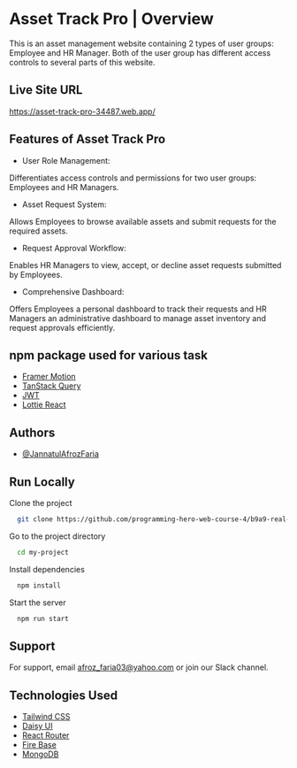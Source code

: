 
#  Asset Track Pro | Overview

 This is an asset management website containing 2 types of user groups: Employee and HR Manager. Both of the user group has different access controls to several parts of this website.



## Live Site URL

  https://asset-track-pro-34487.web.app/

## Features of Asset Track Pro

- User Role Management:

Differentiates access controls and permissions for two user groups: Employees and HR Managers.
- Asset Request System:

Allows Employees to browse available assets and submit requests for the required assets.
- Request Approval Workflow:

Enables HR Managers to view, accept, or decline asset requests submitted by Employees.

- Comprehensive Dashboard:

Offers Employees a personal dashboard to track their requests and HR Managers an administrative dashboard to manage asset inventory and request approvals efficiently.





## npm package used for various task

 - [Framer Motion](https://www.npmjs.com/package/framer-motion)
 - [TanStack Query](https://tanstack.com/query/v4/docs/framework/react/quick-start)
- [JWT](https://jwt.io/)
- [Lottie React](https://www.npmjs.com/package/lottie-react)
## Authors

- [@JannatulAfrozFaria](https://github.com/JannatulAfrozFaria)


## Run Locally

Clone the project

```bash
  git clone https://github.com/programming-hero-web-course-4/b9a9-real-estate-JannatulAfrozFaria
```

Go to the project directory

```bash
  cd my-project
```

Install dependencies

```bash
  npm install
```

Start the server

```bash
  npm run start
```


## Support

For support, email afroz_faria03@yahoo.com or join our Slack channel.


## Technologies Used

 - [Tailwind CSS](https://tailwindcss.com/)
 - [Daisy UI](https://daisyui.com/)
 - [React Router](https://reactrouter.com/en/main)
 - [Fire Base](https://console.firebase.google.com/)
 - [MongoDB](https://www.mongodb.com/)

